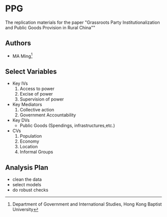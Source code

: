 # PPG

The replication materials for the paper "Grassroots Party Institutionalization and Public Goods Provision in Rural China""

## Authors

-   MA Ming[^1]

[^1]: Department of Government and International Studies, Hong Kong Baptist University

## Select Variables

-   Key IVs
    1.  Access to power
    2.  Excise of power
    3.  Supervision of power
-   Key Mediators
    1.  Collective action
    2.  Government Accountability
-   Key DVs
    -   Public Goods (Spendings, infrastructures,etc.)
-   CVs
    1. Population
    2. Economy
    3. Location
    4. Informal Groups

## Analysis Plan
- clean the data
- select models
- do robust checks